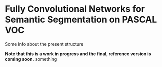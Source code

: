 # Fully Convolutional Networks for Semantic Segmentation on PASCAL VOC

Some info about the present structure


**Note that this is a work in progress and the final, reference version is coming soon.**
something
